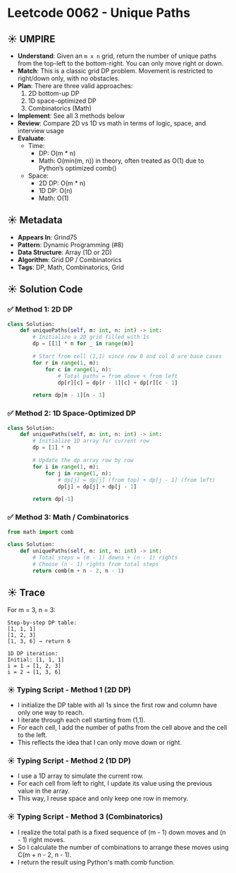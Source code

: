 # Leetcode 0062 - Unique Paths

## ☀️ UMPIRE
- **Understand**: Given an `m x n` grid, return the number of unique paths from the top-left to the bottom-right. You can only move right or down.
- **Match**: This is a classic grid DP problem. Movement is restricted to right/down only, with no obstacles.
- **Plan**: There are three valid approaches:
  1. 2D bottom-up DP
  2. 1D space-optimized DP
  3. Combinatorics (Math)
- **Implement**: See all 3 methods below
- **Review**: Compare 2D vs 1D vs math in terms of logic, space, and interview usage
- **Evaluate**:
  - Time:
    - DP: O(m * n)
    - Math: O(min(m, n)) in theory, often treated as O(1) due to Python’s optimized comb()
  - Space:
    - 2D DP: O(m * n)
    - 1D DP: O(n)
    - Math: O(1)


## ☀️ Metadata
- **Appears In**: Grind75
- **Pattern**: Dynamic Programming (#8)
- **Data Structure**: Array (1D or 2D)
- **Algorithm**: Grid DP / Combinatorics
- **Tags**: DP, Math, Combinatorics, Grid


## ☀️ Solution Code

### ✅ Method 1: 2D DP
```python
class Solution:
    def uniquePaths(self, m: int, n: int) -> int:
        # Initialize a 2D grid filled with 1s
        dp = [[1] * n for _ in range(m)]

        # Start from cell (1,1) since row 0 and col 0 are base cases
        for r in range(1, m):
            for c in range(1, n):
                # Total paths = from above + from left
                dp[r][c] = dp[r - 1][c] + dp[r][c - 1]

        return dp[m - 1][n - 1]
```

### ✅ Method 2: 1D Space-Optimized DP
```python
class Solution:
    def uniquePaths(self, m: int, n: int) -> int:
        # Initialize 1D array for current row
        dp = [1] * n

        # Update the dp array row by row
        for i in range(1, m):
            for j in range(1, n):
                # dp[j] = dp[j] (from top) + dp[j - 1] (from left)
                dp[j] = dp[j] + dp[j - 1]

        return dp[-1]
```

### ✅ Method 3: Math / Combinatorics
```python
from math import comb

class Solution:
    def uniquePaths(self, m: int, n: int) -> int:
        # Total steps = (m - 1) downs + (n - 1) rights
        # Choose (n - 1) rights from total steps
        return comb(m + n - 2, n - 1)
```

## ☀️ Trace

For m = 3, n = 3:
```
Step-by-step DP table:
[1, 1, 1]
[1, 2, 3]
[1, 3, 6] → return 6

1D DP iteration:
Initial: [1, 1, 1]
i = 1 → [1, 2, 3]
i = 2 → [1, 3, 6]
```

### ☀️ Typing Script - Method 1 (2D DP)
- I initialize the DP table with all 1s since the first row and column have only one way to reach.
- I iterate through each cell starting from (1,1).
- For each cell, I add the number of paths from the cell above and the cell to the left.
- This reflects the idea that I can only move down or right.

### ☀️ Typing Script - Method 2 (1D DP)
- I use a 1D array to simulate the current row.
- For each cell from left to right, I update its value using the previous value in the array.
- This way, I reuse space and only keep one row in memory.

### ☀️ Typing Script - Method 3 (Combinatorics)
- I realize the total path is a fixed sequence of (m - 1) down moves and (n - 1) right moves.
- So I calculate the number of combinations to arrange these moves using C(m + n - 2, n - 1).
- I return the result using Python's math.comb function.


